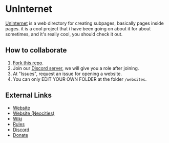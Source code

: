 # UnInternet
[UnInternet](https://uninternet.github.io) is a web directory for creating subpages, basically pages inside pages. it is a cool project that i have been going on about it for about sometimes, and it's really cool, you should check it out.

## How to collaborate
1. [Fork this repo](https://github.com/UnInternet/UnInternet.github.io/fork).
2. Join our [Discord server](https://discord.com/invite/a6euRPXkfU), we will give you a role after joining.
3. At "Issues", request an issue for opening a website.
4. You can only EDIT YOUR OWN FOLDER at the folder `/websites`.

## External Links
* [Website](https://uninternet.github.io)
* [Website (Neocities)](https://gabethecat.neocities.org/uninternet)
* [Wiki](https://uninternet.github.io/wiki)
* [Rules](/RULES.md)
* [Discord](https://discord.com/invite/a6euRPXkfU)
* [Donate](https://example.com)
